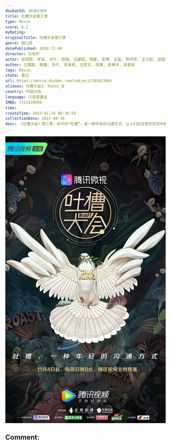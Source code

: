 ```yaml
---
doubanId: 30362309
title: 吐槽大会第三季
type: Movie
score: 6.2
myRating: 
originalTitle: 吐槽大会第三季
genre: 脱口秀
datePublished: 2018-11-04
director: 孙忠怀
actor: 张绍刚, 李诞, 池子, 程璐, 王建国, 杨磊, 庞博, 王晶, 陈乔恩, 王力宏, 张韶涵, 杨超越, 陶喆, 王珮瑜, 王菊, 臧鸿飞, 李克勤, 杨芸晴, 姜思达, 金承志, 杨幂, 张艺兴, 王千源, 陈意涵, 毕赣, 杨迪, 柳岩, 欧阳娜娜, 徐冬冬, 尹正, 邱意浓, 黄觉, 佟大为, 贾玲, 吴青峰, 黄圣依, 袁弘, 王祖蓝, 陈百祥, 郑则仕, 罗家英, 汪苏泷, 李荣浩, 周笔畅, 杜淳, 乔杉, 王迅, 奚梦瑶, 曾轶可, 颖儿, 侯佩岑, 张碧晨, 包贝尔, 蔡明, 欧阳靖, 陈永忠, 陈铭章, 呼兰, 吉克隽逸, 辰亦儒, 大左, 陈珊妮, 方文山, 热狗, 范湉湉, 潘晓婷, 张蔷, 朱孝天, 刘畊宏, 张博洋, 田亮, 冉莹颖, 许茹芸, 刘维, 王思文, 吴克群, 袁成杰, 柯洁, 姜振宇, 沈玉琳, 黄雅莉, 邹市明, 沈凌, 李静, 大王, 李小鹏, 张卫平, 张继科, 王楠
author: 王建国, 程璐, 池子, 梁海源, 王思文, 庞博, 张博洋, 吴星辰
tags: Movie, 
state: 看过
url: https://movie.douban.com/subject/30362309/
aliases: 吐槽大会3, Roast_Ⅲ
country: 中国大陆
language: 汉语普通话
IMDb: tt11439994
time: 
createTime: 2023-01-24 00:36:59
collectionDate: 2022-04-10
desc: 《吐槽大会》第三季，如今的“吐槽”，是一种年轻的沟通方式，让人们在日常的交往中用坦诚的态度与机智幽默的语言，去拉近彼此之间的距离，从而达成理解，收获关怀，彼此鼓舞。人们会更加乐于吐槽，享受吐槽，并在吐...
---
```


![image](assets/p2538347989.jpg)

Comment: 
---

